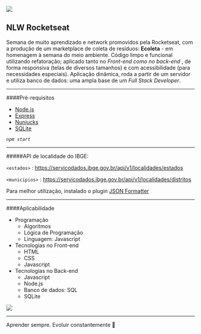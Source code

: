 ![](https://imgur.com/KcQUQqp.png)

NLW Rocketseat
-------------

Semana de muito aprendizado e network promovidos pela Rocketseat, com a produção de um marketplace de coleta de resíduos: **Ecoleta** - em homenagem à semana do meio ambiente.
Código limpo e funcional utilizando refatoração; aplicado tanto no *Front-end como no back-end* , de forma responsiva (telas de diversos tamanhos) e com acessibilidade (para necessidades especiais).
Aplicação dinâmica, roda a partir de um servidor e utiliza banco de dados: uma ampla base de um *Full Stack Developer*.

-------------
####Pré-requisitos

- [Node.js](https://nodejs.org/en/)
- [Express](https://expressjs.com/pt-br/starter/installing.html)
- [Nunjucks](https://www.sqlite.org/index.html)
- [SQLite](https://mozilla.github.io/nunjucks/)


 *```npm start ```*

-------------

#####API de localidade do IBGE:

`<estados>` : <https://servicodados.ibge.gov.br/api/v1/localidades/estados>

`<municipios>` : <https://servicodados.ibge.gov.br/api/v1/localidades/distritos>

Para melhor utilização, instalado o plugin [JSON Formatter](https://chrome.google.com/webstore/detail/json-formatter/bcjindcccaagfpapjjmafapmmgkkhgoa?hl=pt-BR "JSON Formatter")

-------------

####Aplicabilidade
+ Programação
    + Algoritmos
    + Lógica de Programação
    + Linguagem: Javascript
+  Tecnologias no Front-end
    + HTML
    + CSS
    + Javascript
+  Tecnologias no Back-end
    * Javascript
    * Node.js
    * Banco de dados: SQL
	 * SQLite

![](https://i.imgur.com/D275Ge5.png)

------------

Aprender sempre. Evoluir constantemente 🚀